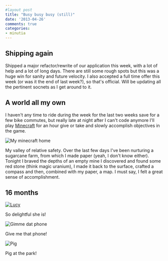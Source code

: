 ```yaml
---
#layout post
title: "Busy busy busy (still)"
date: '2013-04-26'
comments: true
categories: 
- minutia
---
```


## Shipping again

Shipped a major refactor/rewrite of our application this week, with a lot of help and a lot of long days. There are still some rough spots but this was a huge win for sanity and future velocity. I also accepted a full time offer this week (or was it the end of last week?), so that's official. Will be updating all the pertinent socnets as I get around to it.

## A world all my own

I haven't any time to ride during the week for the last two weeks save for a few bike commutes, but really late at night after I can't code anymore I'll play [Minecraft](http://minecraft.net/) for an hour give or take and slowly accomplish objectives in the game.

![My minecraft home](http://farm9.staticflickr.com/8395/8684196763_212694b401.jpg)

My valley of relative safety. Over the last few days I've been nurturing a sugarcane farm, from which I made paper (yeah, I don't know either). Tonight I braved the depths of an empty mine I discovered and found some red stone (think magic uranium), I made it back to the surface, crafted a compass and then, combined with my paper, a map. I must say, I felt a great sense of accomplishment.

## 16 months

[![Lucy](http://farm9.staticflickr.com/8240/8662616124_fddf3b870c.jpg)](http://www.flickr.com/photos/carissabyers/8662616124/sizes/m/in/set-72157633280380028/)

So delightful she is! 

![Gimme dat phone](http://farm9.staticflickr.com/8533/8682517066_c4a7559c9e.jpg)

Give me that phone!

![Pig](http://farm9.staticflickr.com/8385/8668302325_23732e0e26.jpg)

Pig at the park!